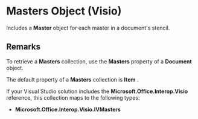 
# Masters Object (Visio)

 Includes a **Master** object for each master in a document's stencil.


## Remarks

To retrieve a  **Masters** collection, use the **Masters** property of a **Document** object.

The default property of a  **Masters** collection is **Item** .

If your Visual Studio solution includes the  **Microsoft.Office.Interop.Visio** reference, this collection maps to the following types:


-  **Microsoft.Office.Interop.Visio.IVMasters**
    
